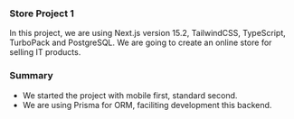 ### Store Project 1
In this project, we are using Next.js version 15.2, TailwindCSS, TypeScript, TurboPack and PostgreSQL.
We are going to create an online store for selling IT products.

### Summary
- We started the project with mobile first, standard second.
- We are using Prisma for ORM, faciliting development this backend.